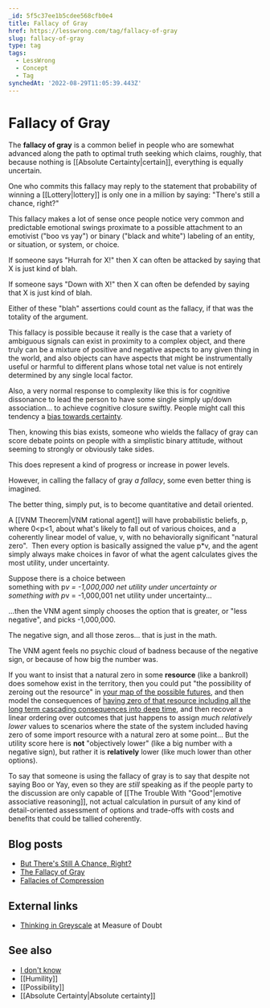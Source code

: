 ```yaml
---
_id: 5f5c37ee1b5cdee568cfb0e4
title: Fallacy of Gray
href: https://lesswrong.com/tag/fallacy-of-gray
slug: fallacy-of-gray
type: tag
tags:
  - LessWrong
  - Concept
  - Tag
synchedAt: '2022-08-29T11:05:39.443Z'
---
```

# Fallacy of Gray

The **fallacy of gray** is a common belief in people who are somewhat advanced along the path to optimal truth seeking which claims, roughly, that because nothing is [[Absolute Certainty|certain]], everything is equally uncertain. 

One who commits this fallacy may reply to the statement that probability of winning a [[Lottery|lottery]] is only one in a million by saying: "There's still a chance, right?"

This fallacy makes a lot of sense once people notice very common and predictable emotional swings proximate to a possible attachment to an emotivist ("boo vs yay") or binary ("black and white") labeling of an entity, or situation, or system, or choice.

If someone says "Hurrah for X!" then X can often be attacked by saying that X is just kind of blah.

If someone says "Down with X!" then X can often be defended by saying that X is just kind of blah.

Either of these "blah" assertions could count as the fallacy, if that was the totality of the argument.

This fallacy is possible because it really is the case that a variety of ambiguous signals can exist in proximity to a complex object, and there truly can be a mixture of positive and negative aspects to any given thing in the world, and also objects can have aspects that might be instrumentally useful or harmful to different plans whose total net value is not entirely determined by any single local factor.

Also, a very normal response to complexity like this is for cognitive dissonance to lead the person to have some single simply up/down association... to achieve cognitive closure swiftly. People might call this tendency a [bias towards certainty](https://psycnet.apa.org/record/1983-20816-001). 

Then, knowing this bias exists, someone who wields the fallacy of gray can score debate points on people with a simplistic binary attitude, without seeming to strongly or obviously take sides. 

This does represent a kind of progress or increase in power levels.

However, in calling the fallacy of gray *a fallacy*, some even better thing is imagined.

The better thing, simply put, is to become quantitative and detail oriented. 

A [[VNM Theorem|VNM rational agent]] will have probabilistic beliefs, p, where 0<p<1, about what's likely to fall out of various choices, and a coherently linear model of value, v, with no behaviorally significant "natural zero".  Then every option is basically assigned the value p*v, and the agent simply always make choices in favor of what the agent calculates gives the most utility, under uncertainty.  

Suppose there is a choice between  
something with p*v = -1,000,000 net utility under uncertainty or   
something with p*v = -1,000,001 net utility under uncertainty...

...then the VNM agent simply chooses the option that is greater, or "less negative", and picks -1,000,000. 

The negative sign, and all those zeros... that is just in the math. 

The VNM agent feels no psychic cloud of badness because of the negative sign, or because of how big the number was.

If you want to insist that a natural zero in some **resource** (like a bankroll) does somehow exist in the territory, then you could put "the possibility of zeroing out the resource" in [your map of the possible futures](https://www.lesswrong.com/posts/zFQQEkx4c6bxdshr4/5-axioms-of-decision-making), and then model the consequences of [having zero of that resource including all the long term cascading consequences into deep time](https://www.lesswrong.com/posts/zmpYKwqfMkWtywkKZ/kelly-isn-t-just-about-logarithmic-utility), and then recover a linear ordering over outcomes that just happens to assign *much relatively lower* values to scenarios where the state of the system included having zero of some import resource with a natural zero at some point... But the utility score here is **not** "objectively lower" (like a big number with a negative sign), but rather it is **relatively** lower (like much lower than other options).

To say that someone is using the fallacy of gray is to say that despite not saying Boo or Yay, even so they are *still* speaking as if the people party to the discussion are only capable of [[The Trouble With "Good"|emotive associative reasoning]], not actual calculation in pursuit of any kind of detail-oriented assessment of options and trade-offs with costs and benefits that could be tallied coherently.

## Blog posts

- [But There's Still A Chance, Right?](http://lesswrong.com/lw/ml/but_theres_still_a_chance_right/)
- [The Fallacy of Gray](http://lesswrong.com/lw/mm/the_fallacy_of_gray/)
- [Fallacies of Compression](http://lesswrong.com/lw/nw/fallacies_of_compression)

## External links

- [Thinking in Greyscale](http://measureofdoubt.com/2011/05/23/thinking-in-greyscale/) at Measure of Doubt

## See also

- [I don't know](https://wiki.lesswrong.com/wiki/I_don't_know)
- [[Humility]]
- [[Possibility]]
- [[Absolute Certainty|Absolute certainty]]